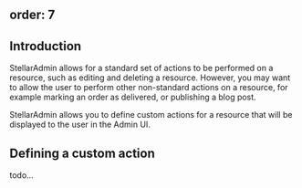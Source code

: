 order: 7
---

## Introduction

StellarAdmin allows for a standard set of actions to be performed on a resource, such as editing and deleting a resource. However, you may want to allow the user to perform other non-standard actions on a resource, for example marking an order as delivered, or publishing a blog post.

StellarAdmin allows you to define custom actions for a resource that will be displayed to the user in the Admin UI.

## Defining a custom action

todo...

